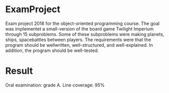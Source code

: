 # ExamProject
Exam project 2018 for the object-oriented programming course. The goal was implementet a small-version of the board game Twilight Imperium through 15 subproblems.
Some of these subproblems were making planets, ships, spacebattles between players. The requirements were that the program should be wellwritten, well-structured, and well-explained.
In addition, the program should be well-tested.

# Result
Oral examination: grade A.
Line coverage: 95%
